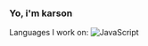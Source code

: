 ### Yo, i'm karson

Languages I work on:
![JavaScript](https://img.shields.io/badge/javascript-%23323330.svg?style=for-the-badge&logo=javascript&logoColor=%23F7DF1E)

<!--
**kars0nn/kars0nn** is a ✨ _special_ ✨ repository because its `README.md` (this file) appears on your GitHub profile.

Here are some ideas to get you started:

- 🔭 I’m currently working on ...
- 🌱 I’m currently learning ...
- 👯 I’m looking to collaborate on ...
- 🤔 I’m looking for help with ...
- 💬 Ask me about ...
- 📫 How to reach me: ...
- 😄 Pronouns: ...
- ⚡ Fun fact: ...
-->
